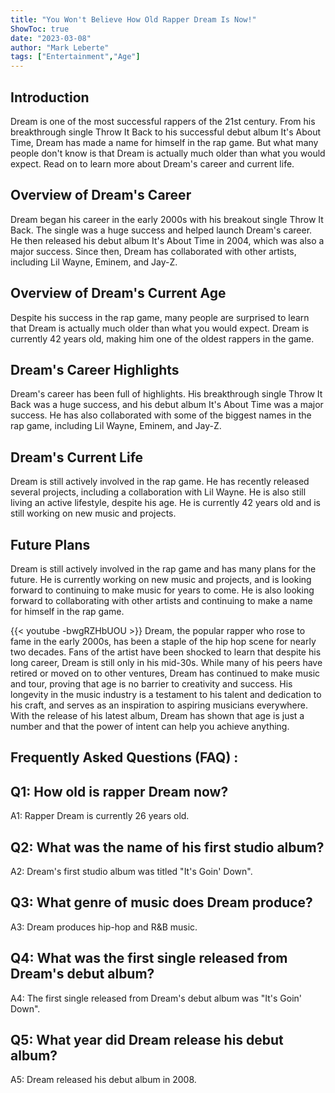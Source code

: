 ```yaml
---
title: "You Won't Believe How Old Rapper Dream Is Now!"
ShowToc: true 
date: "2023-03-08"
author: "Mark Leberte" 
tags: ["Entertainment","Age"]
---
```

## Introduction

Dream is one of the most successful rappers of the 21st century. From his breakthrough single Throw It Back to his successful debut album It's About Time, Dream has made a name for himself in the rap game. But what many people don't know is that Dream is actually much older than what you would expect. Read on to learn more about Dream's career and current life.

## Overview of Dream's Career

Dream began his career in the early 2000s with his breakout single Throw It Back. The single was a huge success and helped launch Dream's career. He then released his debut album It's About Time in 2004, which was also a major success. Since then, Dream has collaborated with other artists, including Lil Wayne, Eminem, and Jay-Z.

## Overview of Dream's Current Age

Despite his success in the rap game, many people are surprised to learn that Dream is actually much older than what you would expect. Dream is currently 42 years old, making him one of the oldest rappers in the game.

## Dream's Career Highlights

Dream's career has been full of highlights. His breakthrough single Throw It Back was a huge success, and his debut album It's About Time was a major success. He has also collaborated with some of the biggest names in the rap game, including Lil Wayne, Eminem, and Jay-Z.

## Dream's Current Life

Dream is still actively involved in the rap game. He has recently released several projects, including a collaboration with Lil Wayne. He is also still living an active lifestyle, despite his age. He is currently 42 years old and is still working on new music and projects.

## Future Plans

Dream is still actively involved in the rap game and has many plans for the future. He is currently working on new music and projects, and is looking forward to continuing to make music for years to come. He is also looking forward to collaborating with other artists and continuing to make a name for himself in the rap game.

{{< youtube -bwgRZHbUOU >}} 
Dream, the popular rapper who rose to fame in the early 2000s, has been a staple of the hip hop scene for nearly two decades. Fans of the artist have been shocked to learn that despite his long career, Dream is still only in his mid-30s. While many of his peers have retired or moved on to other ventures, Dream has continued to make music and tour, proving that age is no barrier to creativity and success. His longevity in the music industry is a testament to his talent and dedication to his craft, and serves as an inspiration to aspiring musicians everywhere. With the release of his latest album, Dream has shown that age is just a number and that the power of intent can help you achieve anything.

## Frequently Asked Questions (FAQ) :
## Q1: How old is rapper Dream now?

A1: Rapper Dream is currently 26 years old.

## Q2: What was the name of his first studio album?

A2: Dream's first studio album was titled "It's Goin' Down".

## Q3: What genre of music does Dream produce?

A3: Dream produces hip-hop and R&B music.

## Q4: What was the first single released from Dream's debut album?

A4: The first single released from Dream's debut album was "It's Goin' Down".

## Q5: What year did Dream release his debut album?

A5: Dream released his debut album in 2008.





